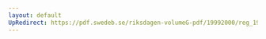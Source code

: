 ```yaml
---
layout: default
UpRedirect: https://pdf.swedeb.se/riksdagen-volumeG-pdf/19992000/reg_19992000/reg_19992000_0090.pdf
---
```

